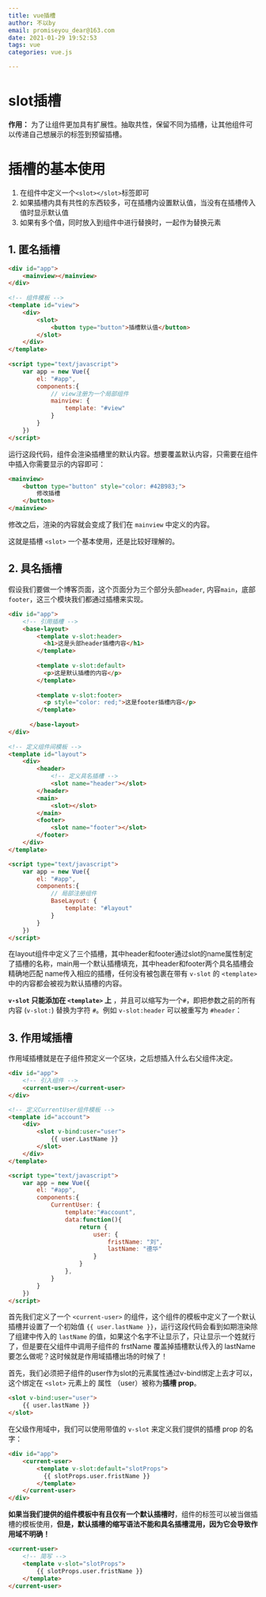 ```yaml
---
title: vue插槽
author: 不以by
email: promiseyou_dear@163.com
date: 2021-01-29 19:52:53
tags: vue
categories: vue.js

---
```


# slot插槽

**作用：** 为了让组件更加具有扩展性。抽取共性，保留不同为插槽，让其他组件可以传递自己想展示的标签到预留插槽。

# 插槽的基本使用

1. 在组件中定义一个`<slot></slot>`标签即可
2. 如果插槽内具有共性的东西较多，可在插槽内设置默认值，当没有在插槽传入值时显示默认值
3. 如果有多个值，同时放入到组件中进行替换时，一起作为替换元素

## 1. 匿名插槽


```html
<div id="app">
	<mainview></mainview>
</div>
    
<!-- 组件模板 -->
<template id="view">
	<div>
		<slot>
			<button type="button">插槽默认值</button>
        </slot>
    </div>
</template>
    
<script type="text/javascript">
    var app = new Vue({
        el: "#app",
        components:{
            // view注册为一个局部组件
            mainview: {
                template: "#view"
            }
        }
    })
</script>
```
运行这段代码，组件会渲染<slot></slot>插槽里的默认内容。想要覆盖默认内容，只需要在组件中插入你需要显示的内容即可：

```html
<mainview>
	<button type="button" style="color: #42B983;">
		修改插槽
	</button>
</mainview>
```

修改之后，渲染的内容就会变成了我们在 `mainview` 中定义的内容。

这就是插槽 `<slot>` 一个基本使用，还是比较好理解的。

## 2. 具名插槽

假设我们要做一个博客页面，这个页面分为三个部分头部`header`, 内容`main`，底部`footer`，这三个模块我们都通过插槽来实现。

```html
<div id="app">
	<!-- 引用插槽 -->
	<base-layout>
		<template v-slot:header>
          <h1>这是头部header插槽内容</h1>
        </template>
        
        <template v-slot:default>
          <p>这是默认插槽的内容</p>
        </template>
        
        <template v-slot:footer>
          <p style="color: red;">这是footer插槽内容</p>
        </template>
        
      </base-layout>
</div>
    
<!-- 定义组件间模板 -->
<template id="layout">
    <div>
        <header>
            <!-- 定义具名插槽 -->
            <slot name="header"></slot>
        </header>
        <main>
            <slot></slot>
        </main>
        <footer>
            <slot name="footer"></slot>
        </footer>
    </div>
</template>

<script type="text/javascript">
    var app = new Vue({
        el: "#app",
        components:{
            // 局部注册组件
            BaseLayout: {
                template: "#layout"
            }
        }
    })
</script>
```

在layout组件中定义了三个插槽，其中header和footer通过slot的name属性制定了插槽的名称，main用一个默认插槽填充，其中header和footer两个具名插槽会精确地匹配 name传入相应的插槽，任何没有被包裹在带有 `v-slot` 的 `<template>` 中的内容都会被视为默认插槽的内容。

**`v-slot` 只能添加在 `<template>` 上** ，并且可以缩写为一个`#`，即把参数之前的所有内容 (`v-slot:`) 替换为字符 `#`。例如 `v-slot:header` 可以被重写为 `#header`：

## 3. 作用域插槽

作用域插槽就是在子组件预定义一个区块，之后想插入什么右父组件决定。

```html
<div id="app">
    <!-- 引入组件 -->
    <current-user></current-user>
</div>

<!-- 定义CurrentUser组件模板 -->
<template id="account">
    <div>
        <slot v-bind:user="user">
            {{ user.LastName }}
        </slot>
    </div>
</template>

<script type="text/javascript">
    var app = new Vue({
        el: "#app",
        components:{
            CurrentUser: {
                template:"#account",
                data:function(){
                    return {
                        user: {
                            fristName: "刘",
                            lastName: "德华"
                        }
                    }
                },
            }
        }
    })
</script>
```

首先我们定义了一个 `<current-user>` 的组件，这个组件的模板中定义了一个默认插槽并设置了一个初始值 `{{ user.lastName }}`，运行这段代码会看到如期渲染除了组建中传入的 `lastName` 的值，如果这个名字不让显示了，只让显示一个姓就行了，但是要在父组件中调用子组件的 frstName 覆盖掉插槽默认传入的 lastName 要怎么做呢？这时候就是作用域插槽出场的时候了！

首先，我们必须把子组件的user作为slot的元素属性通过v-bind绑定上去才可以，这个绑定在 `<slot>` 元素上的 属性 （user）被称为**插槽 prop**。

```html
<slot v-bind:user="user">
	{{ user.lastName }}
</slot>
```

在父级作用域中，我们可以使用带值的 `v-slot` 来定义我们提供的插槽 prop 的名字：

```html
<div id="app">
	<current-user>
		<template v-slot:default="slotProps">
          {{ slotProps.user.fristName }}
        </template>    
	</current-user>
</div>
```

**如果当我们提供的组件模板中有且仅有一个默认插槽时**，组件的标签可以被当做插槽的模板使用，**但是，默认插槽的缩写语法不能和具名插槽混用，因为它会导致作用域不明确！**

```HTML
<current-user>
    <!-- 简写 -->
	<template v-slot="slotProps">
		{{ slotProps.user.fristName }}
	</template>    
</current-user>
```

